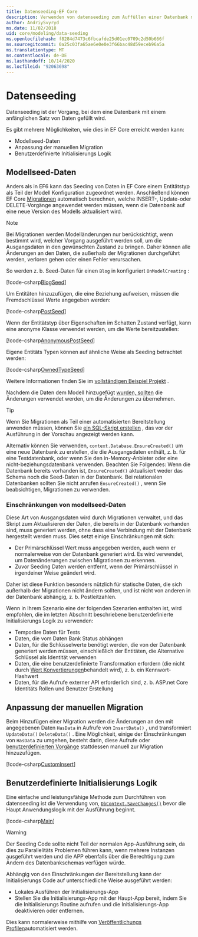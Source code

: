 ```yaml
---
title: Datenseeding-EF Core
description: Verwenden von datenseeding zum Auffüllen einer Datenbank mit einem anfänglichen Satz von Daten mithilfe von Entity Framework Core
author: AndriySvyryd
ms.date: 11/02/2018
uid: core/modeling/data-seeding
ms.openlocfilehash: f8284d7473c6fbcafde25d01ec0709c2d50b666f
ms.sourcegitcommit: 0a25c03fa65ae6e0e0e3f66bac48d59eceb96a5a
ms.translationtype: MT
ms.contentlocale: de-DE
ms.lasthandoff: 10/14/2020
ms.locfileid: "92063698"
---
```

# <a name="data-seeding"></a>Datenseeding

Datenseeding ist der Vorgang, bei dem eine Datenbank mit einem anfänglichen Satz von Daten gefüllt wird.

Es gibt mehrere Möglichkeiten, wie dies in EF Core erreicht werden kann:

* Modellseed-Daten
* Anpassung der manuellen Migration
* Benutzerdefinierte Initialisierungs Logik

## <a name="model-seed-data"></a>Modellseed-Daten

Anders als in EF6 kann das Seeding von Daten in EF Core einem Entitätstyp als Teil der Modell Konfiguration zugeordnet werden. Anschließend können EF Core [Migrationen](xref:core/managing-schemas/migrations/index) automatisch berechnen, welche INSERT-, Update-oder DELETE-Vorgänge angewendet werden müssen, wenn die Datenbank auf eine neue Version des Modells aktualisiert wird.

> [!NOTE]
> Bei Migrationen werden Modelländerungen nur berücksichtigt, wenn bestimmt wird, welcher Vorgang ausgeführt werden soll, um die Ausgangsdaten in den gewünschten Zustand zu bringen. Daher können alle Änderungen an den Daten, die außerhalb der Migrationen durchgeführt werden, verloren gehen oder einen Fehler verursachen.

So werden z. b. Seed-Daten für einen `Blog` in konfiguriert `OnModelCreating` :

[!code-csharp[BlogSeed](../../../samples/core/Modeling/DataSeeding/DataSeedingContext.cs?name=BlogSeed)]

Um Entitäten hinzuzufügen, die eine Beziehung aufweisen, müssen die Fremdschlüssel Werte angegeben werden:

[!code-csharp[PostSeed](../../../samples/core/Modeling/DataSeeding/DataSeedingContext.cs?name=PostSeed)]

Wenn der Entitätstyp über Eigenschaften im Schatten Zustand verfügt, kann eine anonyme Klasse verwendet werden, um die Werte bereitzustellen:

[!code-csharp[AnonymousPostSeed](../../../samples/core/Modeling/DataSeeding/DataSeedingContext.cs?name=AnonymousPostSeed)]

Eigene Entitäts Typen können auf ähnliche Weise als Seeding betrachtet werden:

[!code-csharp[OwnedTypeSeed](../../../samples/core/Modeling/DataSeeding/DataSeedingContext.cs?name=OwnedTypeSeed)]

Weitere Informationen finden Sie im [vollständigen Beispiel Projekt](https://github.com/dotnet/EntityFramework.Docs/tree/master/samples/core/Modeling/DataSeeding) .

Nachdem die Daten dem Modell hinzugefügt [wurden, sollten](xref:core/managing-schemas/migrations/index) die Änderungen verwendet werden, um die Änderungen zu übernehmen.

> [!TIP]
> Wenn Sie Migrationen als Teil einer automatisierten Bereitstellung anwenden müssen, können Sie [ein SQL-Skript erstellen](xref:core/managing-schemas/migrations/index#generate-sql-scripts) , das vor der Ausführung in der Vorschau angezeigt werden kann.

Alternativ können Sie verwenden, `context.Database.EnsureCreated()` um eine neue Datenbank zu erstellen, die die Ausgangsdaten enthält, z. b. für eine Testdatenbank, oder wenn Sie den in-Memory-Anbieter oder eine nicht-beziehungsdatenbank verwenden. Beachten Sie Folgendes: Wenn die Datenbank bereits vorhanden ist, `EnsureCreated()` aktualisiert weder das Schema noch die Seed-Daten in der Datenbank. Bei relationalen Datenbanken sollten Sie nicht anrufen `EnsureCreated()` , wenn Sie beabsichtigen, Migrationen zu verwenden.

### <a name="limitations-of-model-seed-data"></a>Einschränkungen von modellseed-Daten

Diese Art von Ausgangsdaten wird durch Migrationen verwaltet, und das Skript zum Aktualisieren der Daten, die bereits in der Datenbank vorhanden sind, muss generiert werden, ohne dass eine Verbindung mit der Datenbank hergestellt werden muss. Dies setzt einige Einschränkungen mit sich:

* Der Primärschlüssel Wert muss angegeben werden, auch wenn er normalerweise von der Datenbank generiert wird. Es wird verwendet, um Datenänderungen zwischen Migrationen zu erkennen.
* Zuvor Seeding Daten werden entfernt, wenn der Primärschlüssel in irgendeiner Weise geändert wird.

Daher ist diese Funktion besonders nützlich für statische Daten, die sich außerhalb der Migrationen nicht ändern sollten, und ist nicht von anderen in der Datenbank abhängig, z. b. Postleitzahlen.

Wenn in Ihrem Szenario eine der folgenden Szenarien enthalten ist, wird empfohlen, die im letzten Abschnitt beschriebene benutzerdefinierte Initialisierungs Logik zu verwenden:

* Temporäre Daten für Tests
* Daten, die vom Daten Bank Status abhängen
* Daten, für die Schlüsselwerte benötigt werden, die von der Datenbank generiert werden müssen, einschließlich der Entitäten, die Alternative Schlüssel als Identität verwenden
* Daten, die eine benutzerdefinierte Transformation erfordern (die nicht durch [Wert Konvertierungen](xref:core/modeling/value-conversions)behandelt wird), z. b. ein Kennwort-Hashwert
* Daten, für die Aufrufe externer API erforderlich sind, z. b. ASP.net Core Identitäts Rollen und Benutzer Erstellung

## <a name="manual-migration-customization"></a>Anpassung der manuellen Migration

Beim Hinzufügen einer Migration werden die Änderungen an den mit angegebenen Daten `HasData` in Aufrufe von `InsertData()` , und transformiert `UpdateData()` `DeleteData()` . Eine Möglichkeit, einige der Einschränkungen von `HasData` zu umgehen, besteht darin, diese Aufrufe oder [benutzerdefinierten Vorgänge](xref:core/managing-schemas/migrations/operations) stattdessen manuell zur Migration hinzuzufügen.

[!code-csharp[CustomInsert](../../../samples/core/Modeling/DataSeeding/Migrations/20181102235626_Initial.cs?name=CustomInsert)]

## <a name="custom-initialization-logic"></a>Benutzerdefinierte Initialisierungs Logik

Eine einfache und leistungsfähige Methode zum Durchführen von datenseeding ist die Verwendung von, [`DbContext.SaveChanges()`](xref:core/saving/index) bevor die Haupt Anwendungslogik mit der Ausführung beginnt.

[!code-csharp[Main](../../../samples/core/Modeling/DataSeeding/Program.cs?name=CustomSeeding)]

> [!WARNING]
> Der Seeding Code sollte nicht Teil der normalen App-Ausführung sein, da dies zu Parallelitäts Problemen führen kann, wenn mehrere Instanzen ausgeführt werden und die APP ebenfalls über die Berechtigung zum Ändern des Datenbankschemas verfügen würde.

Abhängig von den Einschränkungen der Bereitstellung kann der Initialisierungs Code auf unterschiedliche Weise ausgeführt werden:

* Lokales Ausführen der Initialisierungs-App
* Stellen Sie die Initialisierungs-App mit der Haupt-App bereit, indem Sie die Initialisierungs Routine aufrufen und die Initialisierungs-App deaktivieren oder entfernen.

Dies kann normalerweise mithilfe von [Veröffentlichungs Profilen](/aspnet/core/host-and-deploy/visual-studio-publish-profiles)automatisiert werden.
